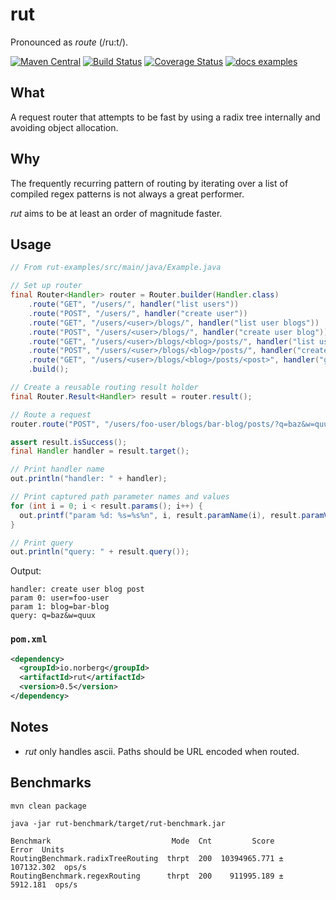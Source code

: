 rut
===

Pronounced as *route* (/ru:t/).

[![Maven Central](https://maven-badges.herokuapp.com/maven-central/io.norberg/rut/badge.svg)](https://maven-badges.herokuapp.com/maven-central/io.norberg/rut) [![Build Status](https://travis-ci.org/danielnorberg/rut.svg?branch=master)](https://travis-ci.org/danielnorberg/rut) [![Coverage Status](https://coveralls.io/repos/danielnorberg/rut/badge.svg?branch=master)](https://coveralls.io/r/danielnorberg/rut?branch=master) [![docs examples](https://sourcegraph.com/api/repos/github.com/danielnorberg/rut/.badges/docs-examples.svg)](https://sourcegraph.com/github.com/danielnorberg/rut)

What
----

A request router that attempts to be fast by using a radix tree internally and avoiding object
allocation.


Why
---

The frequently recurring pattern of routing by iterating over a list of compiled regex patterns is
not always a great performer.

*rut* aims to be at least an order of magnitude faster.


Usage
-----

```java
// From rut-examples/src/main/java/Example.java

// Set up router
final Router<Handler> router = Router.builder(Handler.class)
    .route("GET", "/users/", handler("list users"))
    .route("POST", "/users/", handler("create user"))
    .route("GET", "/users/<user>/blogs/", handler("list user blogs"))
    .route("POST", "/users/<user>/blogs/", handler("create user blog"))
    .route("GET", "/users/<user>/blogs/<blog>/posts/", handler("list user blog posts"))
    .route("POST", "/users/<user>/blogs/<blog>/posts/", handler("create user blog post"))
    .route("GET", "/users/<user>/blogs/<blog>/posts/<post>", handler("get user blog post"))
    .build();

// Create a reusable routing result holder
final Router.Result<Handler> result = router.result();

// Route a request
router.route("POST", "/users/foo-user/blogs/bar-blog/posts/?q=baz&w=quux", result);

assert result.isSuccess();
final Handler handler = result.target();

// Print handler name
out.println("handler: " + handler);

// Print captured path parameter names and values
for (int i = 0; i < result.params(); i++) {
  out.printf("param %d: %s=%s%n", i, result.paramName(i), result.paramValue(i));
}

// Print query
out.println("query: " + result.query());
```

Output: 
```
handler: create user blog post
param 0: user=foo-user
param 1: blog=bar-blog
query: q=baz&w=quux
```

### `pom.xml`

```xml
<dependency>
  <groupId>io.norberg</groupId>
  <artifactId>rut</artifactId>
  <version>0.5</version>
</dependency>
```

Notes
-----

* *rut* only handles ascii. Paths should be URL encoded when routed.


Benchmarks
----------

```
mvn clean package

java -jar rut-benchmark/target/rut-benchmark.jar
```

```
Benchmark                           Mode  Cnt         Score        Error  Units
RoutingBenchmark.radixTreeRouting  thrpt  200  10394965.771 ± 107132.302  ops/s
RoutingBenchmark.regexRouting      thrpt  200    911995.189 ±   5912.181  ops/s
```

